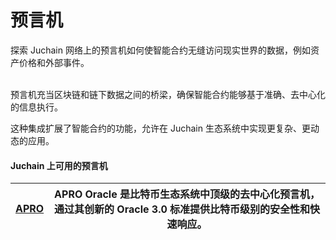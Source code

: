 # 预言机

探索 Juchain 网络上的预言机如何使智能合约无缝访问现实世界的数据，例如资产价格和外部事件。

\
预言机充当区块链和链下数据之间的桥梁，确保智能合约能够基于准确、去中心化的信息执行。

这种集成扩展了智能合约的功能，允许在 Juchain 生态系统中实现更复杂、更动态的应用。

#### &#x20;Juchain 上可用的预言机 <a href="#available-oracles-on-bitlayer" id="available-oracles-on-bitlayer"></a>

| <p>​<a href="https://www.apro.com/">APRO</a>​<br></p> | APRO Oracle 是比特币生态系统中顶级的去中心化预言机，通过其创新的 Oracle 3.0 标准提供比特币级别的安全性和快速响应。 |
| ----------------------------------------------------- | --------------------------------------------------------------------- |
